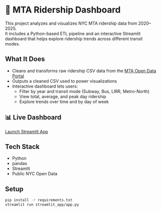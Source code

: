 # 🗽 MTA Ridership Dashboard

This project analyzes and visualizes NYC MTA ridership data from 2020–2025.  
It includes a Python-based ETL pipeline and an interactive Streamlit dashboard that helps explore ridership trends across different transit modes.

## What It Does

- Cleans and transforms raw ridership CSV data from the [MTA Open Data Portal](https://data.ny.gov/Transportation/MTA-Daily-Ridership-Data-2020-2025/vxuj-8kew/about_data)
- Outputs a cleaned CSV used to power visualizations
- Interactive dashboard lets users:
  - Filter by year and transit mode (Subway, Bus, LIRR, Metro-North)
  - View total, average, and peak day ridership
  - Explore trends over time and by day of week

## 📊 Live Dashboard

[Launch Streamlit App](https://mtaridership.streamlit.app/)

## Tech Stack

- Python
- pandas
- Streamlit
- Public NYC Open Data

## Setup

```bash
pip install -r requirements.txt
streamlit run streamlit_app/app.py
